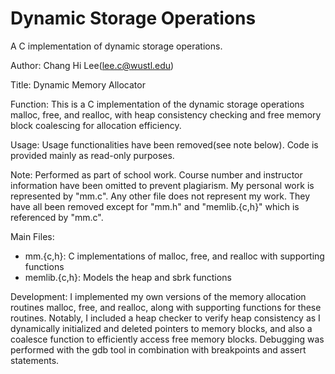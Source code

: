# Dynamic Storage Operations
 A C implementation of dynamic storage operations.

Author: Chang Hi Lee(lee.c@wustl.edu)

Title: Dynamic Memory Allocator

Function: This is a C implementation of the dynamic storage operations malloc, free, and realloc, with heap consistency checking and free memory block coalescing for allocation efficiency.

Usage: Usage functionalities have been removed(see note below). Code is provided mainly as read-only purposes.

Note: Performed as part of school work. Course number and instructor information have been omitted to prevent plagiarism. My personal work is represented by "mm.c". Any other file does not represent my work. They have all been removed except for "mm.h" and "memlib.{c,h}" which is referenced by "mm.c".

Main Files:
- mm.{c,h}: C implementations of malloc, free, and realloc with supporting functions
- memlib.{c,h}: Models the heap and sbrk functions

Development: I implemented my own versions of the memory allocation routines malloc, free, and realloc, along with supporting functions for these routines. Notably, I included a heap checker to verify heap consistency as I dynamically initialized and deleted pointers to memory blocks, and also a coalesce function to efficiently access free memory blocks. Debugging was performed with the gdb tool in combination with breakpoints and assert statements.
